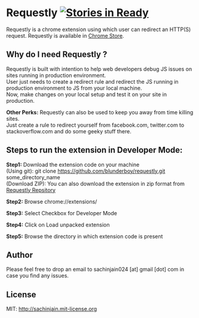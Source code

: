 Requestly [![Stories in Ready](https://badge.waffle.io/blunderboy/requestly.png?label=ready&title=Ready)](https://waffle.io/blunderboy/requestly)
================

Requestly is a chrome extension using which user can redirect an HTTP(S) request.
Requestly is available in [Chrome Store](https://chrome.google.com/webstore/detail/requestly/mdnleldcmiljblolnjhpnblkcekpdkpa).

Why do I need Requestly ?
-------------------------

Requestly is built with intention to help web developers debug JS issues on sites running in production environment.<br/>
User just needs to create a redirect rule and redirect the JS running in production environment to JS from your local machine.<br/>
Now, make changes on your local setup and test it on your site in production.

**Other Perks:**
Requestly can also be used to keep you away from time killing sites.<br/>
Just create a rule to redirect yourself from facebook.com, twitter.com to stackoverflow.com and do some geeky stuff there.

Steps to run the extension in Developer Mode:
---------------------------------------------

<strong>Step1:</strong> Download the extension code on your machine <br/>
(Using git): git clone https://github.com/blunderboy/requestly.git some_directory_name <br/>
(Download ZIP): You can also download the extension in zip format from [Requestly Repsitory](https://github.com/blunderboy/requestly)

<strong>Step2:</strong> Browse chrome://extensions/

<strong>Step3:</strong> Select Checkbox for Developer Mode

<strong>Step4:</strong> Click on Load unpacked extension

<strong>Step5:</strong> Browse the directory in which extension code is present

Author
------------------------------

Please feel free to drop an email to sachinjain024 [at] gmail [dot] com in case you find any issues.

License
----------------------

MIT: http://sachinjain.mit-license.org
